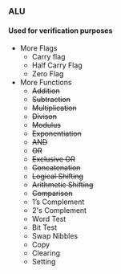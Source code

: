 ### ALU
#### Used for verification purposes
- More Flags
  - Carry flag
  - Half Carry Flag
  - Zero Flag
- More Functions
  - ~~Addition~~
  - ~~Subtraction~~
  - ~~Multiplication~~
  - ~~Divison~~
  - ~~Modulus~~
  - ~~Exponentiation~~
  - ~~AND~~
  - ~~OR~~
  - ~~Exclusive OR~~
  - ~~Concatenation~~
  - ~~Logical Shifting~~
  - ~~Arithmetic Shifting~~
  - ~~Comparison~~
  - 1’s Complement
  - 2's Complement
  - Word Test
  - Bit Test
  - Swap Nibbles
  - Copy
  - Clearing
  - Setting
